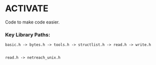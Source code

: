 # ACTIVATE
Code to make code easier.

### Key Library Paths:

    basic.h -> bytes.h -> tools.h -> structlist.h -> read.h -> write.h

                                                                        read.h -> netreach_unix.h


